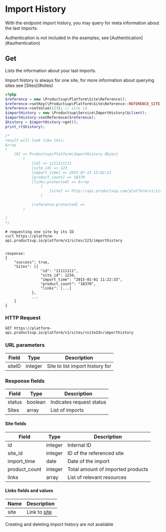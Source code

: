 # Import History
 
With the endpoint import history, you may query for meta information about the last imports.
<aside class="info">Authentication is not included in the examples, see [Authentication](#authentication)</aside>


## Get
Lists the information about your last imports.
<aside class="info">Import history is always for one site, for more information about querying sites see [Sites](#sites)</aside>


```php
<?php
$reference = new \Productsup\Platform\Site\Reference();
$reference->setKey(\Productsup\Platform\Site\Reference::REFERENCE_SITE);
$reference->setValue(123); // site id
$importHistory = new \Productsup\Service\ImportHistory($client);
$importHistory->setReference($reference);
$history = $importHistory->get();
print_r($history);

/*
result will look like this:
Array
(
    [0] => Productsup\Platform\ImportHistory Object
        (
            [id] => 1111111111
            [site_id] => 123
            [import_time] => 2015-07-15 15:02:11
            [product_count] => 18370
            [links:protected] => Array
                (
                    [site] => http://api.productsup.com/platform/v1/sites/123
                )

            [reference:protected] => 
        )

)
*/
```

```shell
# requesting one site by its ID
curl https://platform-api.productsup.io/platform/v1/sites/123/importhistory


```
    
```shell    
response: 
{
    "success": true,
    "Sites": [{
                "id": "11111111",
                "site_id": 1234,
                "import_time": "2015-01-01 11:22:33",
                "product_count": "18370",
                "links": [...]
            },
            ...
    ]
}
```
### HTTP Request
`GET https://platform-api.productsup.io/platform/v1/sites/<siteId>/importhistory`

### URL parameters
Field | Type | Description
------ | -------- | --------------
siteID | integer | Site to list import history for

### Response fields
Field | Type | Description
------ | -------- | --------------
status | boolean | Indicates request status
Sites | array | List of imports

#### Site fields
Field | Type | Description
------ | -------- | --------------
id | integer | Internal ID
site_id | integer | ID of the referenced site
import_time | date | Date of the import
product_count | integer | Total amount of imported products
links | array | List of relevant resources

#### Links fields and values
Name | Description
--- | ---
site | Link to [site](#sites-request-by-id)

<aside class="notice">Creating and deleting import history are not available</aside>
